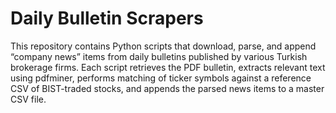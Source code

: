 # Daily Bulletin Scrapers

This repository contains Python scripts that download, parse, and append “company news” items from daily bulletins published by various Turkish brokerage firms. Each script retrieves the PDF bulletin, extracts relevant text using pdfminer, performs matching of ticker symbols against a reference CSV of BIST-traded stocks, and appends the parsed news items to a master CSV file.

